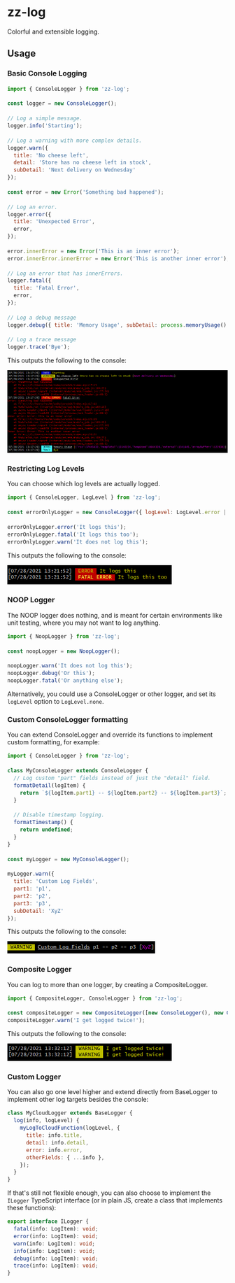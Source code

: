 # zz-log

Colorful and extensible logging.

## Usage

### Basic Console Logging

```js
import { ConsoleLogger } from 'zz-log';

const logger = new ConsoleLogger();

// Log a simple message.
logger.info('Starting');

// Log a warning with more complex details.
logger.warn({
  title: 'No cheese left',
  detail: 'Store has no cheese left in stock',
  subDetail: 'Next delivery on Wednesday'
});

const error = new Error('Something bad happened');

// Log an error.
logger.error({
  title: 'Unexpected Error',
  error,
});

error.innerError = new Error('This is an inner error');
error.innerError.innerError = new Error('This is another inner error');

// Log an error that has innerErrors.
logger.fatal({
  title: 'Fatal Error',
  error,
});

// Log a debug message
logger.debug({ title: 'Memory Usage', subDetail: process.memoryUsage() });

// Log a trace message
logger.trace('Bye');
```

This outputs the following to the console:

![Output in the console](https://raw.githubusercontent.com/mistval/zz-log/main/images/console_basic.png)

### Restricting Log Levels

You can choose which log levels are actually logged.

```js
import { ConsoleLogger, LogLevel } from 'zz-log';

const errorOnlyLogger = new ConsoleLogger({ logLevel: LogLevel.error | LogLevel.fatal });

errorOnlyLogger.error('It logs this');
errorOnlyLogger.fatal('It logs this too');
errorOnlyLogger.warn('It does not log this');
```

This outputs the following to the console:

![Output in the console](https://raw.githubusercontent.com/mistval/zz-log/main/images/restrict_levels.png)

### NOOP Logger

The NOOP logger does nothing, and is meant for certain environments like unit testing, where you may not want to log anything.

```js
import { NoopLogger } from 'zz-log';

const noopLogger = new NoopLogger();

noopLogger.warn('It does not log this');
noopLogger.debug('Or this');
noopLogger.fatal('Or anything else');
```

Alternatively, you could use a ConsoleLogger or other logger, and set its `logLevel` option to `LogLevel.none`.

### Custom ConsoleLogger formatting

You can extend ConsoleLogger and override its functions to implement custom formatting, for example:

```js
import { ConsoleLogger } from 'zz-log';

class MyConsoleLogger extends ConsoleLogger {
  // Log custom "part" fields instead of just the "detail" field.
  formatDetail(logItem) {
    return `${logItem.part1} -- ${logItem.part2} -- ${logItem.part3}`;
  }

  // Disable timestamp logging.
  formatTimestamp() {
    return undefined;
  }
}

const myLogger = new MyConsoleLogger();

myLogger.warn({
  title: 'Custom Log Fields',
  part1: 'p1',
  part2: 'p2',
  part3: 'p3',
  subDetail: 'XyZ'
});
```

This outputs the following to the console:

![Output in the console](https://raw.githubusercontent.com/mistval/zz-log/main/images/custom_console.png)

### Composite Logger

You can log to more than one logger, by creating a CompositeLogger.

```js
import { CompositeLogger, ConsoleLogger } from 'zz-log';

const compositeLogger = new CompositeLogger([new ConsoleLogger(), new ConsoleLogger()]);
compositeLogger.warn('I get logged twice!');
```

This outputs the following to the console:

![Output in the console](https://raw.githubusercontent.com/mistval/zz-log/main/images/composite.png)

### Custom Logger

You can also go one level higher and extend directly from BaseLogger to implement other log targets besides the console:

```js
class MyCloudLogger extends BaseLogger {
  log(info, logLevel) {
    myLogToCloudFunction(logLevel, {
      title: info.title,
      detail: info.detail,
      error: info.error,
      otherFields: { ...info },
    });
  }
}
```

If that's still not flexible enough, you can also choose to implement the `ILogger` TypeScript interface (or in plain JS, create a class that implements these functions):

```ts
export interface ILogger {
  fatal(info: LogItem): void;
  error(info: LogItem): void;
  warn(info: LogItem): void;
  info(info: LogItem): void;
  debug(info: LogItem): void;
  trace(info: LogItem): void;
}
```
